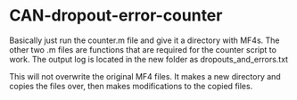 # CAN-dropout-error-counter

Basically just run the counter.m file and give it a directory with MF4s. The other two .m files are functions that are required for the counter script to work. The output log is located in the new folder as dropouts_and_errors.txt

This will not overwrite the original MF4 files. It makes a new directory and copies the files over, then makes modifications to the copied files.
